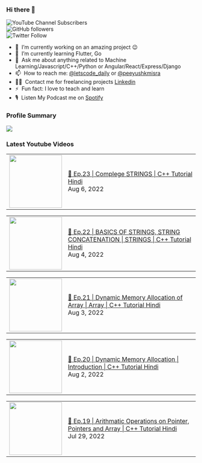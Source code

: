 ### Hi there 👋

![YouTube Channel Subscribers](https://img.shields.io/youtube/channel/subscribers/UCgmk1KXmrHXt_DO0kScyVmQ?style=social)  
![GitHub followers](https://img.shields.io/github/followers/misrapk?style=social)  
![Twitter Follow](https://img.shields.io/twitter/follow/peeyushkmisra?style=social)

- 🔭 &nbsp;I’m currently working on an amazing project :wink:
- 🌱 &nbsp;I’m currently learning Flutter, Go
- 💬 &nbsp;Ask me about anything related to Machine Learning/Javascript/C++/Python or Angular/React/Express/Django
- 📫 &nbsp;How to reach me: [@letscode_daily](https://www.instagram.com/letscode_daily/) or [@peeyushkmisra](https://www.instagram.com/peeyushkmisra/)
- 👨‍💻 &nbsp;Contact me for freelancing projects [Linkedin](https://www.linkedin.com/in/peeyushkmisra/)
- ⚡ &nbsp;Fun fact: I love to teach and learn
- 🎙 &nbsp;Listen My Podcast me on [Spotify](https://open.spotify.com/show/5HlTHA4yxnj56N1klajpQc)

### Profile Summary

![](https://github-profile-summary-cards.vercel.app/api/cards/profile-details?username=misrapk&theme=dracula)

### Latest Youtube Videos

<!-- YOUTUBE:START --><table><tr><td><a href="https://www.youtube.com/watch?v=2Bwa-2PoACY"><img width="140px" src="https://i.ytimg.com/vi/2Bwa-2PoACY/mqdefault.jpg"></a></td>
<td><a href="https://www.youtube.com/watch?v=2Bwa-2PoACY">🔴 Ep.23 | Complege STRINGS | C++ Tutorial Hindi</a><br/>Aug 6, 2022</td></tr></table>
<table><tr><td><a href="https://www.youtube.com/watch?v=vCTbZzbIMJg"><img width="140px" src="https://i.ytimg.com/vi/vCTbZzbIMJg/mqdefault.jpg"></a></td>
<td><a href="https://www.youtube.com/watch?v=vCTbZzbIMJg">🔴 Ep.22 | BASICS OF STRINGS, STRING CONCATENATION | STRINGS | C++ Tutorial Hindi</a><br/>Aug 4, 2022</td></tr></table>
<table><tr><td><a href="https://www.youtube.com/watch?v=UdLYcNH33cg"><img width="140px" src="https://i.ytimg.com/vi/UdLYcNH33cg/mqdefault.jpg"></a></td>
<td><a href="https://www.youtube.com/watch?v=UdLYcNH33cg">🔴 Ep.21 | Dynamic Memory Allocation of Array | Array | C++ Tutorial Hindi</a><br/>Aug 3, 2022</td></tr></table>
<table><tr><td><a href="https://www.youtube.com/watch?v=Y_Zk3B02ogo"><img width="140px" src="https://i.ytimg.com/vi/Y_Zk3B02ogo/mqdefault.jpg"></a></td>
<td><a href="https://www.youtube.com/watch?v=Y_Zk3B02ogo">🔴 Ep.20 | Dynamic Memory Allocation | Introduction | C++ Tutorial Hindi</a><br/>Aug 2, 2022</td></tr></table>
<table><tr><td><a href="https://www.youtube.com/watch?v=ncl_DbkePBc"><img width="140px" src="https://i.ytimg.com/vi/ncl_DbkePBc/mqdefault.jpg"></a></td>
<td><a href="https://www.youtube.com/watch?v=ncl_DbkePBc">🔴 Ep.19 | Arithmatic Operations on Pointer, Pointers and Array | C++ Tutorial Hindi</a><br/>Jul 29, 2022</td></tr></table>
<!-- YOUTUBE:END -->
